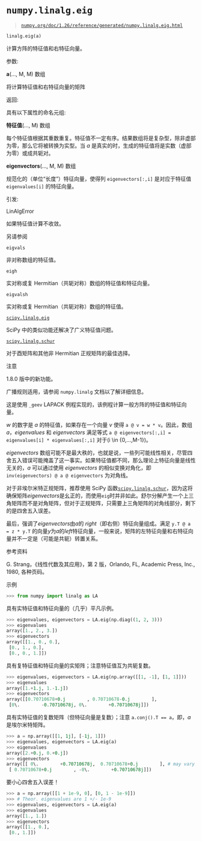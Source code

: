 # `numpy.linalg.eig`

> [`numpy.org/doc/1.26/reference/generated/numpy.linalg.eig.html`](https://numpy.org/doc/1.26/reference/generated/numpy.linalg.eig.html)

```py
linalg.eig(a)
```

计算方阵的特征值和右特征向量。

参数:

**a**(…, M, M) 数组

将计算特征值和右特征向量的矩阵

返回:

具有以下属性的命名元组:

**特征值**(…, M) 数组

每个特征值根据其重数重复。特征值不一定有序。结果数组将是复杂型，除非虚部为零，那么它将被转换为实型。当 *a* 是真实的时，生成的特征值将是实数（虚部为零）或成共轭对。

**eigenvectors**(…, M, M) 数组

规范化的（单位“长度”）特征向量，使得列 `eigenvectors[:,i]` 是对应于特征值 `eigenvalues[i]` 的特征向量。

引发:

LinAlgError

如果特征值计算不收敛。

另请参阅

`eigvals`

非对称数组的特征值。

`eigh`

实对称或复 Hermitian（共轭对称）数组的特征值和特征向量。

`eigvalsh`

实对称或复 Hermitian（共轭对称）数组的特征值。

[`scipy.linalg.eig`](https://docs.scipy.org/doc/scipy/reference/generated/scipy.linalg.eig.html#scipy.linalg.eig "(在 SciPy v1.11.2 中)")

SciPy 中的类似功能还解决了广义特征值问题。

[`scipy.linalg.schur`](https://docs.scipy.org/doc/scipy/reference/generated/scipy.linalg.schur.html#scipy.linalg.schur "(在 SciPy v1.11.2 中)")

对于酉矩阵和其他非 Hermitian 正规矩阵的最佳选择。

注意

1.8.0 版中的新功能。

广播规则适用，请参阅 `numpy.linalg` 文档以了解详细信息。

这是使用 `_geev` LAPACK 例程实现的，该例程计算一般方阵的特征值和特征向量。

*w* 的数字是 *a* 的特征值，如果存在一个向量 *v* 使得 `a @ v = w * v`。因此，数组 *a*，*eigenvalues* 和 *eigenvectors* 满足等式 `a @ eigenvectors[:,i] = eigenvalues[i] * eigenvalues[:,i]` 对于\(i \in \{0,...,M-1\}\)。

*eigenvectors* 数组可能不是最大秩的，也就是说，一些列可能线性相关，尽管四舍五入错误可能掩盖了这一事实。如果特征值都不同，那么理论上特征向量是线性无关的，*a* 可以通过使用 *eigenvectors* 的相似变换对角化，即 `inv(eigenvectors) @ a @ eigenvectors` 为对角线。

对于非埃尔米特正规矩阵，推荐使用 SciPy 函数[`scipy.linalg.schur`](https://docs.scipy.org/doc/scipy/reference/generated/scipy.linalg.schur.html#scipy.linalg.schur "(in SciPy v1.11.2)")，因为这将确保矩阵*eigenvectors*是幺正的，而使用`eig`时并非如此。舒尔分解产生一个上三角矩阵而不是对角矩阵，但对于正规矩阵，只需要上三角矩阵的对角线部分，剩下的是四舍五入误差。

最后，强调了*eigenvectors*由*a*的 *right*（即右侧）特征向量组成。满足 `y.T @ a = z * y.T` 的向量*y*为*a*的*left*特征向量，一般来说，矩阵的左特征向量和右特征向量并不一定是（可能是共轭）转置关系。

参考资料

G. Strang，《线性代数及其应用》，第 2 版，Orlando, FL, Academic Press, Inc., 1980, 各种页码。

示例

```py
>>> from numpy import linalg as LA 
```

具有实特征值和特征向量的（几乎）平凡示例。

```py
>>> eigenvalues, eigenvectors = LA.eig(np.diag((1, 2, 3)))
>>> eigenvalues
array([1., 2., 3.])
>>> eigenvectors
array([[1., 0., 0.],
 [0., 1., 0.],
 [0., 0., 1.]]) 
```

具有复特征值和特征向量的实矩阵；注意特征值互为共轭复数。

```py
>>> eigenvalues, eigenvectors = LA.eig(np.array([[1, -1], [1, 1]]))
>>> eigenvalues
array([1.+1.j, 1.-1.j])
>>> eigenvectors
array([[0.70710678+0.j        , 0.70710678-0.j        ],
 [0\.        -0.70710678j, 0\.        +0.70710678j]]) 
```

具有实特征值的复数矩阵（但特征向量是复数）；注意 `a.conj().T == a`，即，*a* 是埃尔米特矩阵。

```py
>>> a = np.array([[1, 1j], [-1j, 1]])
>>> eigenvalues, eigenvectors = LA.eig(a)
>>> eigenvalues
array([2.+0.j, 0.+0.j])
>>> eigenvectors
array([[ 0\.        +0.70710678j,  0.70710678+0.j        ], # may vary
 [ 0.70710678+0.j        , -0\.        +0.70710678j]]) 
```

要小心四舍五入误差！

```py
>>> a = np.array([[1 + 1e-9, 0], [0, 1 - 1e-9]])
>>> # Theor. eigenvalues are 1 +/- 1e-9
>>> eigenvalues, eigenvectors = LA.eig(a)
>>> eigenvalues
array([1., 1.])
>>> eigenvectors
array([[1., 0.],
 [0., 1.]]) 
```
